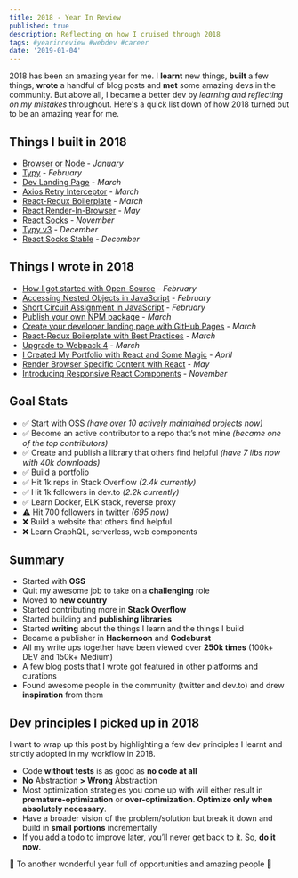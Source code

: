 ```yaml
---
title: 2018 - Year In Review
published: true
description: Reflecting on how I cruised through 2018
tags: #yearinreview #webdev #career
date: '2019-01-04'
---
```


2018 has been an amazing year for me. I **learnt** new things, **built** a few things, **wrote** a handful of blog posts and **met** some amazing devs in the community. But above all, I became a better dev by _learning and reflecting on my mistakes_ throughout. Here's a quick list down of how 2018 turned out to be an amazing year for me.

## Things I built in 2018

- [Browser or Node](https://github.com/flexdinesh/browser-or-node) - _January_
- [Typy](https://github.com/flexdinesh/typy) - _February_
- [Dev Landing Page](https://github.com/flexdinesh/dev-landing-page) - _March_
- [Axios Retry Interceptor](https://github.com/flexdinesh/axios-retry-interceptor) - _March_
- [React-Redux Boilerplate](https://github.com/flexdinesh/react-redux-boilerplate) - _March_
- [React Render-In-Browser](https://github.com/flexdinesh/react-render-in-browser) - _May_
- [React Socks](https://github.com/flexdinesh/react-socks) - _November_
- [Typy v3](https://github.com/flexdinesh/typy/blob/master/CHANGELOG.md#300-9-dec-2018) - _December_
- [React Socks Stable](https://github.com/flexdinesh/react-socks/blob/master/CHANGELOG.md#100-9-dec-2018) - _December_

## Things I wrote in 2018

- [How I got started with Open-Source](https://dev.to/flexdinesh/how-i-got-started-with-open-source--882) - _February_
- [Accessing Nested Objects in JavaScript](https://dev.to/flexdinesh/accessing-nested-objects-in-javascript--9m4) - _February_
- [Short Circuit Assignment in JavaScript](https://dev.to/flexdinesh/short-circuit-assignment-in-javascript--4k80) - _February_
- [Publish your own NPM package](https://dev.to/flexdinesh/publish-your-own-npm-package---5b71) - _March_
- [Create your developer landing page with GitHub Pages](https://dev.to/flexdinesh/create-your-developer-landing-page-with-github-pages---42jk) - _March_
- [React-Redux Boilerplate with Best Practices](https://dev.to/flexdinesh/react-redux-boilerplate-with-best-practices--2pp5) - _March_
- [Upgrade to Webpack 4](https://dev.to/flexdinesh/upgrade-to-webpack-4---5bc5) - _March_
- [I Created My Portfolio with React and Some Magic](https://dev.to/flexdinesh/i-re-wrote-my-portfolio-and-added-some-magic-22n7) - _April_
- [Render Browser Specific Content with React](https://dev.to/flexdinesh/render-browser-specific-content-with-react--amm) - _May_
- [Introducing Responsive React Components](https://dev.to/flexdinesh/introducing-responsive-react-components--1a6a) - _November_

## Goal Stats

- ✅ Start with OSS _(have over 10 actively maintained projects now)_
- ✅ Become an active contributor to a repo that’s not mine _(became one of the top contributors)_
- ✅ Create and publish a library that others find helpful _(have 7 libs now with 40k downloads)_
- ✅ Build a portfolio
- ✅ Hit 1k reps in Stack Overflow _(2.4k currently)_
- ✅ Hit 1k followers in dev.to _(2.2k currently)_
- ✅ Learn Docker, ELK stack, reverse proxy
- ⚠️ Hit 700 followers in twitter _(695 now)_
- ❌ Build a website that others find helpful
- ❌ Learn GraphQL, serverless, web components

## Summary

- Started with **OSS**
- Quit my awesome job to take on a **challenging** role
- Moved to **new country**
- Started contributing more in **Stack Overflow**
- Started building and **publishing libraries**
- Started **writing** about the things I learn and the things I build
- Became a publisher in **Hackernoon** and **Codeburst**
- All my write ups together have been viewed over **250k times** (100k+ DEV and 150k+ Medium)
- A few blog posts that I wrote got featured in other platforms and curations
- Found awesome people in the community (twitter and dev.to) and drew **inspiration** from them

## Dev principles I picked up in 2018

I want to wrap up this post by highlighting a few dev principles I learnt and strictly adopted in my workflow in 2018.

- Code **without tests** is as good as **no code at all**
- **No** Abstraction **>** **Wrong** Abstraction
- Most optimization strategies you come up with will either result in **premature-optimization** or **over-optimization**. **Optimize only when absolutely necessary**.
- Have a broader vision of the problem/solution but break it down and build in **small portions** incrementally
- If you add a todo to improve later, you’ll never get back to it. So, **do it now**.

🥂 To another wonderful year full of opportunities and amazing people 🥂
